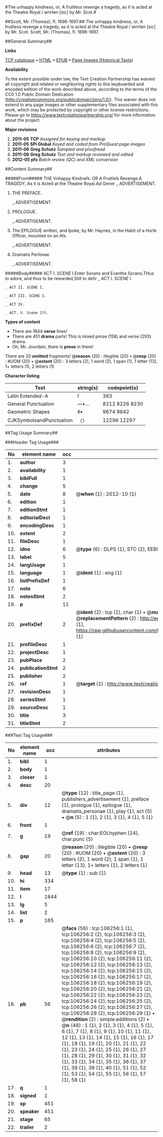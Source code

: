 #The unhappy kindness, or, A fruitless revenge a tragedy, as it is acted at the Theatre Royal / wrirten [sic] by Mr. Scot.#

##Scott, Mr. (Thomas), fl. 1696-1697.##
The unhappy kindness, or, A fruitless revenge a tragedy, as it is acted at the Theatre Royal / wrirten [sic] by Mr. Scot.
Scott, Mr. (Thomas), fl. 1696-1697.

##General Summary##

**Links**

[TCP catalogue](http://www.ota.ox.ac.uk/tcp/)  • 
[HTML](http://tei.it.ox.ac.uk/tcp/Texts-HTML/free/A58/A58829.html)  • 
[EPUB](http://tei.it.ox.ac.uk/tcp/Texts-EPUB/free/A58/A58829.epub) • 
[Page images (Historical Texts)](https://historicaltexts.jisc.ac.uk/eebo-17215173e)

**Availability**

To the extent possible under law, the Text Creation Partnership has waived all copyright and related or neighboring rights to this keyboarded and encoded edition of the work described above, according to the terms of the CC0 1.0 Public Domain Dedication (http://creativecommons.org/publicdomain/zero/1.0/). This waiver does not extend to any page images or other supplementary files associated with this work, which may be protected by copyright or other license restrictions. Please go to https://www.textcreationpartnership.org/ for more information about the project.

**Major revisions**

1. __2011-05__ __TCP__ *Assigned for keying and markup*
1. __2011-05__ __SPi Global__ *Keyed and coded from ProQuest page images*
1. __2011-06__ __Greg Schutz__ *Sampled and proofread*
1. __2011-06__ __Greg Schutz__ *Text and markup reviewed and edited*
1. __2012-05__ __pfs__ *Batch review (QC) and XML conversion*

##Content Summary##

#####Front#####
THE Vnhappy Kindneſs: OR A Fruitleſs Revenge.A TRAGEDY, As it is Acted at the Theatre Royal.Ad Gener
    _ ADVERTISEMENT.

1. THE PREFACE.

    _ ADVERTISEMENT.

1. PROLOGUE.

    _ ADVERTISEMENT.

1. The EPILOGUE written, and ſpoke, by Mr. Haynes, in the Habit of a Horſe Officer, mounted on an Aſs.

    _ ADVERTISEMENT.

1. Dramatis Perſonae.

    _ ADVERTISEMENT.

#####Body#####
ACT I. SCENE I.Enter Sorano and Evanthe.Sorano.THus to adore, and thus to be rewarded,Still to deſir
    _ ACT I. SCENE I.

    _ ACT II. SCENE I.

    _ ACT III. SCENE I.

    _ ACT IV.

    _ ACT. V. Scene 1ſt.

**Types of content**

  * There are 1844 **verse** lines!
  * There are 451 **drama** parts! This is mixed prose (158) and verse (293) drama.
  * Oh, Mr. Jourdain, there is **prose** in there!

There are 20 **omitted** fragments! 
 @__reason__ (20) : illegible (20)  •  @__resp__ (20) : #UOM (20)  •  @__extent__ (20) : 3 letters (2), 1 word (2), 1 span (1), 1 letter (13), 1+ letters (1), 2 letters (1)

**Character listing**


|Text|string(s)|codepoint(s)|
|---|---|---|
|Latin Extended-A|ſ|383|
|General Punctuation|—•…|8212 8226 8230|
|Geometric Shapes|◊▪|9674 9642|
|CJKSymbolsandPunctuation|〈〉|12296 12297|

##Tag Usage Summary##

###Header Tag Usage###

|No|element name|occ|attributes|
|---|---|---|---|
|1.|__author__|3||
|2.|__availability__|1||
|3.|__biblFull__|1||
|4.|__change__|5||
|5.|__date__|8| @__when__ (1) : 2012-10 (1)|
|6.|__edition__|1||
|7.|__editionStmt__|1||
|8.|__editorialDecl__|1||
|9.|__encodingDesc__|1||
|10.|__extent__|2||
|11.|__fileDesc__|1||
|12.|__idno__|6| @__type__ (6) : DLPS (1), STC (2), EEBO-CITATION (1), OCLC (1), VID (1)|
|13.|__label__|5||
|14.|__langUsage__|1||
|15.|__language__|1| @__ident__ (1) : eng (1)|
|16.|__listPrefixDef__|1||
|17.|__note__|6||
|18.|__notesStmt__|2||
|19.|__p__|11||
|20.|__prefixDef__|2| @__ident__ (2) : tcp (1), char (1)  •  @__matchPattern__ (2) : ([0-9\-]+):([0-9IVX]+) (1), (.+) (1)  •  @__replacementPattern__ (2) : http://eebo.chadwyck.com/downloadtiff?vid=$1&page=$2 (1), https://raw.githubusercontent.com/textcreationpartnership/Texts/master/tcpchars.xml#$1 (1)|
|21.|__profileDesc__|1||
|22.|__projectDesc__|1||
|23.|__pubPlace__|2||
|24.|__publicationStmt__|2||
|25.|__publisher__|2||
|26.|__ref__|1| @__target__ (1) : http://www.textcreationpartnership.org/docs/. (1)|
|27.|__revisionDesc__|1||
|28.|__seriesStmt__|1||
|29.|__sourceDesc__|1||
|30.|__title__|3||
|31.|__titleStmt__|2||


###Text Tag Usage###

|No|element name|occ|attributes|
|---|---|---|---|
|1.|__bibl__|1||
|2.|__body__|1||
|3.|__closer__|1||
|4.|__desc__|20||
|5.|__div__|12| @__type__ (12) : title_page (1), publishers_advertisement (1), preface (1), prologue (1), epilogue (1), dramatis_personae (1), play (1), act (5)  •  @__n__ (5) : 1 (1), 2 (1), 3 (1), 4 (1), 5 (1)|
|6.|__front__|1||
|7.|__g__|19| @__ref__ (19) : char:EOLhyphen (14), char:punc (5)|
|8.|__gap__|20| @__reason__ (20) : illegible (20)  •  @__resp__ (20) : #UOM (20)  •  @__extent__ (20) : 3 letters (2), 1 word (2), 1 span (1), 1 letter (13), 1+ letters (1), 2 letters (1)|
|9.|__head__|13| @__type__ (1) : sub (1)|
|10.|__hi__|334||
|11.|__item__|17||
|12.|__l__|1844||
|13.|__lg__|5||
|14.|__list__|2||
|15.|__p__|165||
|16.|__pb__|56| @__facs__ (56) : tcp:106256:1 (1), tcp:106256:2 (2), tcp:106256:3 (2), tcp:106256:4 (2), tcp:106256:5 (2), tcp:106256:6 (2), tcp:106256:7 (2), tcp:106256:8 (2), tcp:106256:9 (2), tcp:106256:10 (2), tcp:106256:11 (2), tcp:106256:12 (2), tcp:106256:13 (2), tcp:106256:14 (2), tcp:106256:15 (2), tcp:106256:16 (2), tcp:106256:17 (2), tcp:106256:18 (2), tcp:106256:19 (2), tcp:106256:20 (2), tcp:106256:21 (2), tcp:106256:22 (2), tcp:106256:23 (2), tcp:106256:24 (2), tcp:106256:25 (2), tcp:106256:26 (2), tcp:106256:27 (2), tcp:106256:28 (2), tcp:106256:29 (1)  •  @__rendition__ (2) : simple:additions (2)  •  @__n__ (48) : 1 (1), 2 (1), 3 (1), 4 (1), 5 (1), 6 (1), 7 (1), 8 (1), 9 (1), 10 (1), 11 (1), 12 (1), 13 (1), 14 (1), 15 (1), 16 (1), 17 (1), 18 (1), 19 (1), 20 (1), 21 (1), 22 (1), 23 (1), 24 (1), 25 (1), 26 (1), 27 (1), 28 (1), 29 (1), 30 (1), 31 (1), 32 (1), 33 (1), 34 (1), 35 (1), 36 (1), 37 (1), 38 (1), 39 (1), 40 (1), 51 (1), 52 (1), 53 (1), 54 (1), 55 (1), 56 (1), 57 (1), 58 (1)|
|17.|__q__|1||
|18.|__signed__|1||
|19.|__sp__|451||
|20.|__speaker__|451||
|21.|__stage__|65||
|22.|__trailer__|2||

